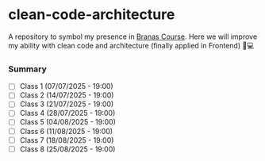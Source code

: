 # clean-code-architecture
A repository to symbol my presence in [Branas Course](https://www.branas.io/). Here we will improve my ability with clean code and architecture (finally applied in Frontend) 🚀💻

### Summary
- [ ] Class 1 (07/07/2025 - 19:00) 
- [ ] Class 2 (14/07/2025 - 19:00) 
- [ ] Class 3 (21/07/2025 - 19:00) 
- [ ] Class 4 (28/07/2025 - 19:00) 
- [ ] Class 5 (04/08/2025 - 19:00) 
- [ ] Class 6 (11/08/2025 - 19:00) 
- [ ] Class 7 (18/08/2025 - 19:00) 
- [ ] Class 8 (25/08/2025 - 19:00)
